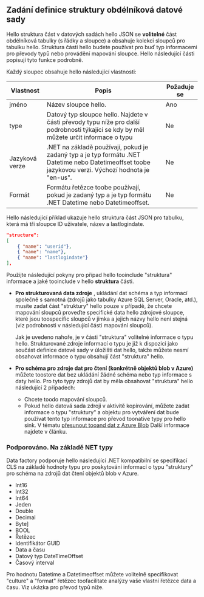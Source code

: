## <a name="specifying-structure-definition-for-rectangular-datasets"></a>Zadání definice struktury obdélníková datové sady
Hello struktura část v datových sadách hello JSON se **volitelné** část obdélníková tabulky (s řádky a sloupce) a obsahuje kolekci sloupců pro tabulku hello. Struktura části hello budete používat pro buď typ informacemi pro převody typů nebo provádění mapování sloupce. Hello následující části popisují tyto funkce podrobně. 

Každý sloupec obsahuje hello následující vlastnosti:

| Vlastnost | Popis | Požaduje se |
| --- | --- | --- |
| jméno |Název sloupce hello. |Ano |
| type |Datový typ sloupce hello. Najdete v části převody typu níže pro další podrobnosti týkající se kdy by měl můžete určit informace o typu |Ne |
| Jazyková verze |.NET na základě používají, pokud je zadaný typ a je typ formátu .NET Datetime nebo Datetimeoffset toobe jazykovou verzi. Výchozí hodnota je "en-us". |Ne |
| Formát |Formátu řetězce toobe používají, pokud je zadaný typ a je typ formátu .NET Datetime nebo Datetimeoffset. |Ne |

Hello následující příklad ukazuje hello struktura část JSON pro tabulku, která má tři sloupce ID uživatele, název a lastlogindate.

```json
"structure": 
[
    { "name": "userid"},
    { "name": "name"},
    { "name": "lastlogindate"}
],
```

Použijte následující pokyny pro případ hello tooinclude "struktura" informace a jaké tooinclude v hello **struktura** části.

* **Pro strukturovaná data zdroje** , ukládání dat schéma a typ informací společně s samotná (zdrojů jako tabulky Azure SQL Server, Oracle, atd.), musíte zadat část "struktury" hello pouze v případě, že chcete mapování sloupců proveďte specifické data hello zdrojové sloupce, které jsou toospecific sloupců v jímka a jejich názvy hello není stejná (viz podrobnosti v následující části mapování sloupců). 
  
    Jak je uvedeno nahoře, je v části "struktura" volitelné informace o typu hello. Strukturované zdroje informací o typu je již k dispozici jako součást definice datové sady v úložišti dat hello, takže můžete nesmí obsahovat informace o typu obsahují část "struktura" hello.
* **Pro schéma pro zdroje dat pro čtení (konkrétně objektů blob v Azure)** můžete toostore dat bez ukládání žádné schéma nebo typ informace s daty hello. Pro tyto typy zdrojů dat by měla obsahovat "struktura" hello následující 2 případech:
  * Chcete toodo mapování sloupců.
  * Pokud hello datová sada zdroji v aktivitě kopírování, můžete zadat informace o typu "struktury" a objektu pro vytváření dat bude používat tento typ informace pro převod toonative typy pro hello sink. V tématu [přesunout tooand dat z Azure Blob](../articles/data-factory/data-factory-azure-blob-connector.md) Další informace najdete v článku.

### <a name="supported-net-based-types"></a>Podporováno. Na základě NET typy
Data factory podporuje hello následující .NET kompatibilní se specifikací CLS na základě hodnoty typu pro poskytování informací o typu "struktury" pro schéma na zdrojů dat čtení objektů blob v Azure.

* Int16
* Int32 
* Int64
* Jeden
* Double
* Decimal
* Byte]
* BOOL
* Řetězec 
* Identifikátor GUID
* Data a času
* Datový typ DateTimeOffset
* Časový interval 

Pro hodnotu Datetime a Datetimeoffset můžete volitelně specifikovat "culture" a "format" řetězec toofacilitate analýzy vaše vlastní řetězce data a času. Viz ukázka pro převod typů níže.

